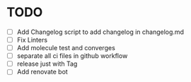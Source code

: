 # TODO

- [ ] Add Changelog script to add changelog in changelog.md
- [ ] Fix Linters
- [ ] Add molecule test and converges
- [ ] separate all ci files in github workflow
- [ ] release just with Tag
- [ ] Add renovate bot
